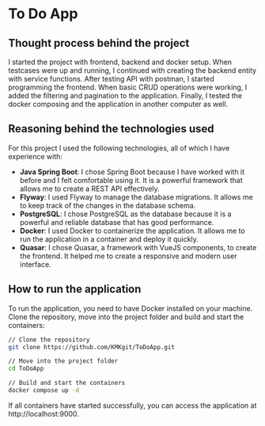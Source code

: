 # To Do App

## Thought process behind the project
I started the project with frontend, backend and docker setup. When testcases were up and running, I continued with creating the backend entity with service functions. After testing API with postman, I started programming the frontend. When basic CRUD operations were working, I added the filtering and pagination to the application. Finally, I tested the docker composing and the application in another computer as well. 

## Reasoning behind the technologies used
For this project I used the following technologies, all of which I have experience with:
- **Java Spring Boot**: I chose Spring Boot because I have worked with it before and I felt comfortable using it. It is a powerful framework that allows me to create a REST API effectively.
- **Flyway**: I used Flyway to manage the database migrations. It allows me to keep track of the changes in the database schema.
- **PostgreSQL**: I chose PostgreSQL as the database because it is a powerful and reliable database that has good performance.
- **Docker**: I used Docker to containerize the application. It allows me to run the application in a container and deploy it quickly.
- **Quasar**: I chose Quasar, a framework with VueJS components, to create the frontend. It helped me to create a responsive and modern user interface.

## How to run the application
To run the application, you need to have Docker installed on your machine. Clone the repository, move into the project folder and build and start the containers:

```bash
// Clone the repository
git clone https://github.com/KMKgit/ToDoApp.git

// Move into the project folder
cd ToDoApp

// Build and start the containers
docker compose up -d
```

If all containers have started successfully, you can access the application at http://localhost:9000.
